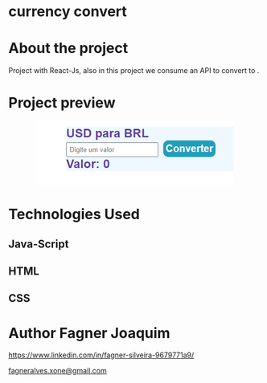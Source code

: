 # currency convert

# About the project

Project with React-Js, also in this project we consume an API to convert to .

# Project preview

<p align="center">
  <img src="https://github.com/fagner121212/assets/blob/main/Img/Converso%20de%20Moedas.PNG?raw=true">
</p>

# Technologies Used
 
 ## Java-Script
 ## HTML
 ## CSS
 
 # Author Fagner Joaquim
 
 https://www.linkedin.com/in/fagner-silveira-9679771a9/
 
 fagneralves.xone@gmail.com
